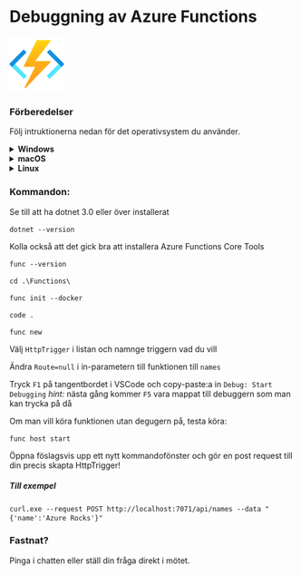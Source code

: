# Debuggning av Azure Functions

<img src="image/function.png" alt="drawing" width="96" height="96"/>

### Förberedelser

Följ intruktionerna nedan för det operativsystem du använder.


<details><summary><strong>Windows</strong></summary>
<p>

1. Ladda ned .NET Core 3.1 SDK här [64-bitars-installationsfil](https://dotnet.microsoft.com/download/dotnet/thank-you/sdk-3.1.408-windows-x64-installer)
2. Installera VS Code (Visual Studio Code) [länk](https://code.visualstudio.com/Download#)
3. Installera Azure Functions Core Tools [64-bitars-installationsfil](https://go.microsoft.com/fwlink/?linkid=2135274)

</p>
</details>

<details><summary><strong>macOS</strong></summary>
<p>

1. Ladda ned .NET Core 3.1 SDK här [installationsfil](https://dotnet.microsoft.com/download/dotnet/thank-you/sdk-3.1.408-macos-x64-installer)
2. Installera VS Code (Visual Studio Code) [länk](https://code.visualstudio.com/Download#)
3. Installera Azure Functions Core Tools [länk-till-dokumentation](https://docs.microsoft.com/en-us/azure/azure-functions/functions-run-local?tabs=macos%2Ccsharp%2Cbash#install-the-azure-functions-core-tools)

</p>
</details>

<details><summary><strong>Linux</strong></summary>
<p>

1. Följ denna [guide](https://docs.microsoft.com/sv-se/dotnet/core/install/linux) för att ladda ned .NET Core 3.1 SDK 
2. Installera VS Code (Visual Studio Code) [länk](https://code.visualstudio.com/Download#)
3. Installera Azure Functions Core Tools [länk-till-dokumentation](https://docs.microsoft.com/en-us/azure/azure-functions/functions-run-local?tabs=linux%2Ccsharp%2Cbash#install-the-azure-functions-core-tools)

</p>
</details>

### Kommandon:

Se till att ha dotnet 3.0 eller över installerat
```
dotnet --version
```

Kolla också att det gick bra att installera Azure Functions Core Tools
```
func --version
```

```
cd .\Functions\
```

```
func init --docker
```

```
code .
```

```
func new
```

Välj `HttpTrigger` i listan och namnge triggern vad du vill


Ändra `Route=null` i in-parametern till funktionen till `names`

Tryck `F1` på tangentbordet i VSCode och copy-paste:a in `Debug: Start Debugging`
    *hint:* nästa gång kommer `F5` vara mappat till debuggern som man kan trycka på då

Om man vill köra funktionen utan degugern på, testa köra:
```
func host start
```

Öppna föslagsvis upp ett nytt kommandofönster och gör en post request till din precis skapta HttpTrigger!

##### Till exempel 

```
curl.exe --request POST http://localhost:7071/api/names --data "{'name':'Azure Rocks'}"
```

### Fastnat?

Pinga i chatten eller ställ din fråga direkt i mötet.

